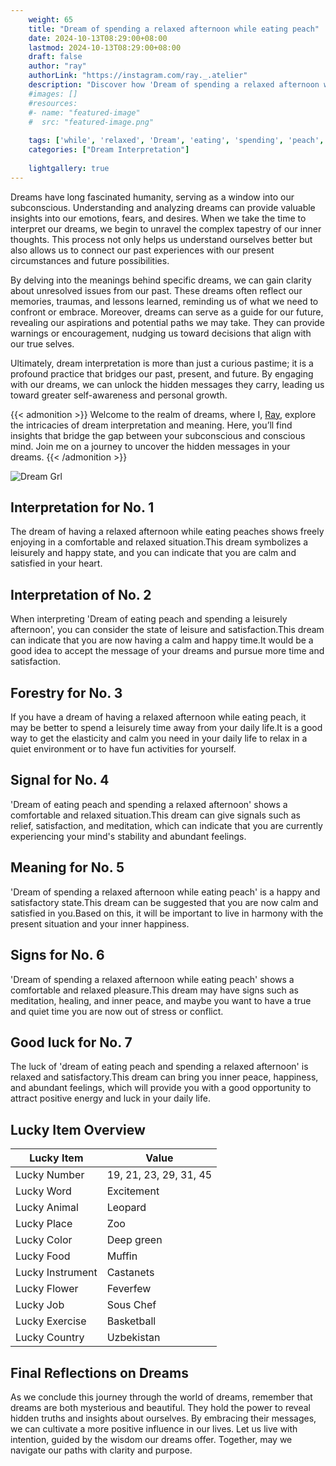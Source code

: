 ```yaml
---
    weight: 65
    title: "Dream of spending a relaxed afternoon while eating peach"  # Assuming 'title' column exists
    date: 2024-10-13T08:29:00+08:00
    lastmod: 2024-10-13T08:29:00+08:00
    draft: false
    author: "ray"
    authorLink: "https://instagram.com/ray._.atelier"
    description: "Discover how 'Dream of spending a relaxed afternoon while eating peach' can interpret your future and uncover its significant meanings in your life."
    #images: []
    #resources:
    #- name: "featured-image"
    #  src: "featured-image.png"
    
    tags: ['while', 'relaxed', 'Dream', 'eating', 'spending', 'peach', 'afternoon']
    categories: ["Dream Interpretation"]
    
    lightgallery: true
---
```

    
Dreams have long fascinated humanity, serving as a window into our subconscious. Understanding and analyzing dreams can provide valuable insights into our emotions, fears, and desires. When we take the time to interpret our dreams, we begin to unravel the complex tapestry of our inner thoughts. This process not only helps us understand ourselves better but also allows us to connect our past experiences with our present circumstances and future possibilities.

By delving into the meanings behind specific dreams, we can gain clarity about unresolved issues from our past. These dreams often reflect our memories, traumas, and lessons learned, reminding us of what we need to confront or embrace. Moreover, dreams can serve as a guide for our future, revealing our aspirations and potential paths we may take. They can provide warnings or encouragement, nudging us toward decisions that align with our true selves.

Ultimately, dream interpretation is more than just a curious pastime; it is a profound practice that bridges our past, present, and future. By engaging with our dreams, we can unlock the hidden messages they carry, leading us toward greater self-awareness and personal growth.

{{< admonition >}}
Welcome to the realm of dreams, where I, [Ray](https://instagram.com/ray._.atelier), explore the intricacies of dream interpretation and meaning. Here, you’ll find insights that bridge the gap between your subconscious and conscious mind. Join me on a journey to uncover the hidden messages in your dreams.
{{< /admonition >}}

![Dream Grl](https://cdn.pixabay.com/photo/2017/11/02/03/35/gothic-2910057_1280.jpg "Dream Grl")

## Interpretation for No. 1
The dream of having a relaxed afternoon while eating peaches shows freely enjoying in a comfortable and relaxed situation.This dream symbolizes a leisurely and happy state, and you can indicate that you are calm and satisfied in your heart.

## Interpretation of No. 2
When interpreting 'Dream of eating peach and spending a leisurely afternoon', you can consider the state of leisure and satisfaction.This dream can indicate that you are now having a calm and happy time.It would be a good idea to accept the message of your dreams and pursue more time and satisfaction.

## Forestry for No. 3
If you have a dream of having a relaxed afternoon while eating peach, it may be better to spend a leisurely time away from your daily life.It is a good way to get the elasticity and calm you need in your daily life to relax in a quiet environment or to have fun activities for yourself.

## Signal for No. 4
'Dream of eating peach and spending a relaxed afternoon' shows a comfortable and relaxed situation.This dream can give signals such as relief, satisfaction, and meditation, which can indicate that you are currently experiencing your mind's stability and abundant feelings.

## Meaning for No. 5
'Dream of spending a relaxed afternoon while eating peach' is a happy and satisfactory state.This dream can be suggested that you are now calm and satisfied in you.Based on this, it will be important to live in harmony with the present situation and your inner happiness.

## Signs for No. 6
'Dream of spending a relaxed afternoon while eating peach' shows a comfortable and relaxed pleasure.This dream may have signs such as meditation, healing, and inner peace, and maybe you want to have a true and quiet time you are now out of stress or conflict.

## Good luck for No. 7
The luck of 'dream of eating peach and spending a relaxed afternoon' is relaxed and satisfactory.This dream can bring you inner peace, happiness, and abundant feelings, which will provide you with a good opportunity to attract positive energy and luck in your daily life.

## Lucky Item Overview
| Lucky Item          | Value              |
|---------------|--------------------|
| Lucky Number        | 19, 21, 23, 29, 31, 45  |
| Lucky Word          | Excitement |
| Lucky Animal        | Leopard |
| Lucky Place         | Zoo     |
| Lucky Color         | Deep green     |
| Lucky Food          | Muffin      |
| Lucky Instrument    | Castanets |
| Lucky Flower        | Feverfew    |
| Lucky Job           | Sous Chef       |
| Lucky Exercise      | Basketball  |
| Lucky Country       | Uzbekistan    |


##  Final Reflections on Dreams

As we conclude this journey through the world of dreams, remember that dreams are both mysterious and beautiful. They hold the power to reveal hidden truths and insights about ourselves. By embracing their messages, we can cultivate a more positive influence in our lives. Let us live with intention, guided by the wisdom our dreams offer. Together, may we navigate our paths with clarity and purpose.
